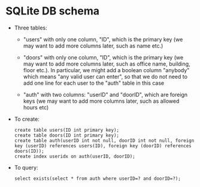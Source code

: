 # SQLite DB schema

 * Three tables:

   - "users" with only one column, "ID", which is the primary key (we may
     want to add more columns later, such as name etc.)

   - "doors" with only one column, "ID", which is the primary key (we may
     want to add more columns later, such as office name, building, floor
     etc.). In particular, we might add a boolean column "anybody" which
     means "any valid user can enter", so that we do not need to add one
     line for each user to the "auth" table in this case

   - "auth" with two columns: "userID" and "doorID", which are foreign keys
     (we may want to add more columns later, such as allowed hours etc)

 * To create:
   ```
   create table users(ID int primary key);
   create table doors(ID int primary key);
   create table auth(userID int not null, doorID int not null, foreign key (userID) references users(ID), foreign key (doorID) references doors(ID));
   create index useridx on auth(userID, doorID);
   ```

 * To query:
   ```
   select exists(select * from auth where userID=? and doorID=?);
   ```
